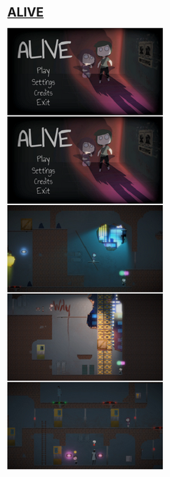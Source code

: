 # [ALIVE](https://kdu.itch.io/adt11presents-alive)

![ALIVE01](https://github.com/FJinn/fjinn.github.io/blob/master/GameProjects/Images/ALIVE01.png) 
<img src="GameProjects/Images/ALIVE01.png?raw=true"/>
<img src="GameProjects/Images/ALIVE02.png?raw=true"/>
<img src="GameProjects/Images/ALIVE03.png?raw=true"/>
<img src="GameProjects/Images/ALIVE04.png?raw=true"/>
